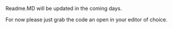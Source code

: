Readme.MD will be updated in the coming days.

For now please just grab the code an open in your editor of choice.
